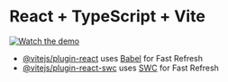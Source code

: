 # React + TypeScript + Vite

[![Watch the demo](https://youtu.be/a8kOP15ZwCQ)](https://youtu.be/a8kOP15ZwCQ)

- [@vitejs/plugin-react](https://github.com/vitejs/vite-plugin-react/blob/main/packages/plugin-react/README.md) uses [Babel](https://babeljs.io/) for Fast Refresh
- [@vitejs/plugin-react-swc](https://github.com/vitejs/vite-plugin-react-swc) uses [SWC](https://swc.rs/) for Fast Refresh
